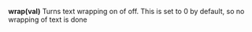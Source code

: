 <a name="wrap"></a>
**wrap(val)** Turns text wrapping on of off. This is set to 0 by default, so no wrapping of text is done
